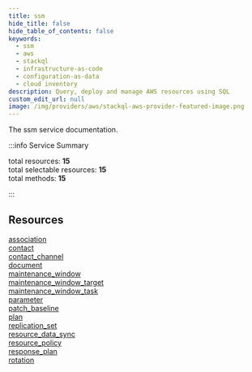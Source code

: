 ```yaml
---
title: ssm
hide_title: false
hide_table_of_contents: false
keywords:
  - ssm
  - aws
  - stackql
  - infrastructure-as-code
  - configuration-as-data
  - cloud inventory
description: Query, deploy and manage AWS resources using SQL
custom_edit_url: null
image: /img/providers/aws/stackql-aws-provider-featured-image.png
---
```


The ssm service documentation.

:::info Service Summary

<div class="row">
<div class="providerDocColumn">
<span>total resources:&nbsp;<b>15</b></span><br />
<span>total selectable resources:&nbsp;<b>15</b></span><br />
<span>total methods:&nbsp;<b>15</b></span><br />
</div>
</div>

:::

## Resources
<div class="row">
<div class="providerDocColumn">
<a href="/providers/aws/ssm/association/">association</a><br />
<a href="/providers/aws/ssm/contact/">contact</a><br />
<a href="/providers/aws/ssm/contact_channel/">contact_channel</a><br />
<a href="/providers/aws/ssm/document/">document</a><br />
<a href="/providers/aws/ssm/maintenance_window/">maintenance_window</a><br />
<a href="/providers/aws/ssm/maintenance_window_target/">maintenance_window_target</a><br />
<a href="/providers/aws/ssm/maintenance_window_task/">maintenance_window_task</a><br />
<a href="/providers/aws/ssm/parameter/">parameter</a>
</div>
<div class="providerDocColumn">
<a href="/providers/aws/ssm/patch_baseline/">patch_baseline</a><br />
<a href="/providers/aws/ssm/plan/">plan</a><br />
<a href="/providers/aws/ssm/replication_set/">replication_set</a><br />
<a href="/providers/aws/ssm/resource_data_sync/">resource_data_sync</a><br />
<a href="/providers/aws/ssm/resource_policy/">resource_policy</a><br />
<a href="/providers/aws/ssm/response_plan/">response_plan</a><br />
<a href="/providers/aws/ssm/rotation/">rotation</a>
</div>
</div>